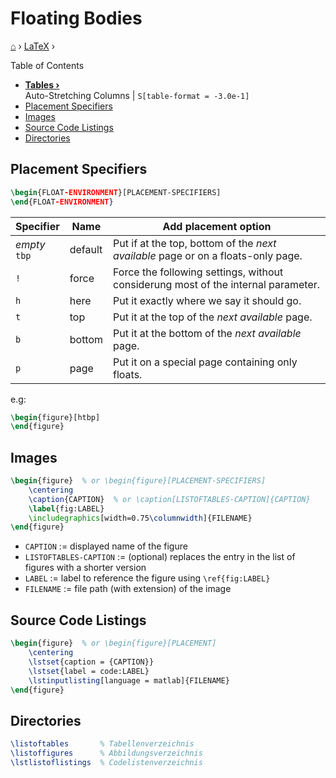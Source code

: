 <h1> Floating Bodies </h1>

[⌂](../README.md) › [LaTeX](../README.md#latex) ›

Table of Contents
- **[Tables ›](tables.md)**  
    Auto-Stretching Columns | `S[table-format = -3.0e-1]`
- [Placement Specifiers](#placement-specifiers)
- [Images](#images)
- [Source Code Listings](#source-code-listings)
- [Directories](#directories)

## Placement Specifiers

```latex
\begin{FLOAT-ENVIRONMENT}[PLACEMENT-SPECIFIERS]
\end{FLOAT-ENVIRONMENT}
```


| Specifier          | Name    | Add placement option                                                              |
| ------------------ | ------- | --------------------------------------------------------------------------------- |
| _empty_ <br> `tbp` | default | Put if at the top, bottom of the _next available_ page or on a floats-only page.  |
| `!`                | force   | Force the following settings, without considerung most of the internal parameter. |
| `h`                | here    | Put it exactly where we say it should go.                                         |
| `t`                | top     | Put it at the top of the _next available_ page.                                   |
| `b`                | bottom  | Put it at the bottom of the _next available_ page.                                |
| `p`                | page    | Put it on a special page containing only floats.                                  |

e.g:
```latex
\begin{figure}[htbp]
\end{figure}
```

## Images

```latex
\begin{figure}  % or \begin{figure}[PLACEMENT-SPECIFIERS]
    \centering
    \caption{CAPTION}  % or \caption[LISTOFTABLES-CAPTION]{CAPTION}
    \label{fig:LABEL}
    \includegraphics[width=0.75\columnwidth]{FILENAME}
\end{figure}
```

- `CAPTION` := displayed name of the figure
- `LISTOFTABLES-CAPTION` := (optional) replaces the entry in the list of figures with a shorter version
- `LABEL` := label to reference the figure using `\ref{fig:LABEL}`
- `FILENAME` := file path (with extension) of the image 

## Source Code Listings
```latex
\begin{figure}  % or \begin{figure}[PLACEMENT]
    \centering
    \lstset{caption = {CAPTION}}
    \lstset{label = code:LABEL}
    \lstinputlisting[language = matlab]{FILENAME}
\end{figure}
```

## Directories

```latex
\listoftables       % Tabellenverzeichnis
\listoffigures      % Abbildungsverzeichnis
\lstlistoflistings  % Codelistenverzeichnis
```